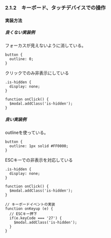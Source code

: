 ### 2.1.2　キーボード、タッチデバイスでの操作

#### 実装方法

##### 良くない実装例
フォーカスが見えないように消している。
```
button {
  outline: 0;
}
```

クリックでのみ非表示にしている
```
.is-hidden {
  display: none;
}

function onClick() {
  $modal.addClass('is-hidden');
}
```

##### 良い実装例
outlineを使っている。
```
button {
  outline: 1px solid #FF0000;
}
```

ESCキーでの非表示を対応している
```
.is-hidden {
  display: none;
}

function onClick() {
  $modal.addClass('is-hidden');
}

// キーボードイベントの実装
function onKeyup (e) {
  // ESCキー押下
  if(e.keyCode === '27') {
    $modal.addClass('is-hidden');
  }
}
```
